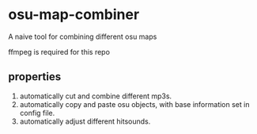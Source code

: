 # osu-map-combiner

A naive tool for combining different osu maps

ffmpeg is required for this repo

## properties
1. automatically cut and combine different mp3s.
2. automatically copy and paste osu objects, with base information set in config file.
3. automatically adjust different hitsounds.
